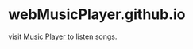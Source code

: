 # webMusicPlayer.github.io

visit <a href = 'https://ankit-kmar.github.io/webMusicPlayer.github.io/'> Music Player </a> to listen songs. 
